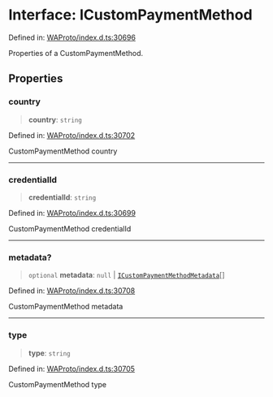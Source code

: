 # Interface: ICustomPaymentMethod

Defined in: [WAProto/index.d.ts:30696](https://github.com/Riders004/Tv/blob/3d6aaf6f3efb499dc9d0ca82bb24083bb45a8478/WAProto/index.d.ts#L30696)

Properties of a CustomPaymentMethod.

## Properties

### country

> **country**: `string`

Defined in: [WAProto/index.d.ts:30702](https://github.com/Riders004/Tv/blob/3d6aaf6f3efb499dc9d0ca82bb24083bb45a8478/WAProto/index.d.ts#L30702)

CustomPaymentMethod country

***

### credentialId

> **credentialId**: `string`

Defined in: [WAProto/index.d.ts:30699](https://github.com/Riders004/Tv/blob/3d6aaf6f3efb499dc9d0ca82bb24083bb45a8478/WAProto/index.d.ts#L30699)

CustomPaymentMethod credentialId

***

### metadata?

> `optional` **metadata**: `null` \| [`ICustomPaymentMethodMetadata`](ICustomPaymentMethodMetadata.md)[]

Defined in: [WAProto/index.d.ts:30708](https://github.com/Riders004/Tv/blob/3d6aaf6f3efb499dc9d0ca82bb24083bb45a8478/WAProto/index.d.ts#L30708)

CustomPaymentMethod metadata

***

### type

> **type**: `string`

Defined in: [WAProto/index.d.ts:30705](https://github.com/Riders004/Tv/blob/3d6aaf6f3efb499dc9d0ca82bb24083bb45a8478/WAProto/index.d.ts#L30705)

CustomPaymentMethod type
